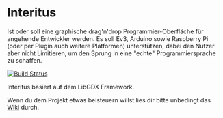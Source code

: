 # Interitus 

Ist oder soll eine graphische drag'n'drop Programmier-Oberfläche für angehende Entwickler werden.
Es soll Ev3, Arduino sowie Raspberry Pi (oder per Plugin auch weitere Platformen) unterstützen, dabei den Nutzer aber nicht Limitieren, 
um den Sprung in eine "echte" Programmiersprache zu schaffen.

[![Build Status](https://travis-ci.com/FT-Interitus/Interitus.svg?branch=master)](https://travis-ci.com/FT-Interitus/Interitus)

Interitus basiert auf dem LibGDX Framework.

Wenn du dem Projekt etwas beisteuern willst lies dir bitte unbedingt das [Wiki](https://github.com/FT-Interitus/Interitus/wiki "Interitus Wiki") durch.
